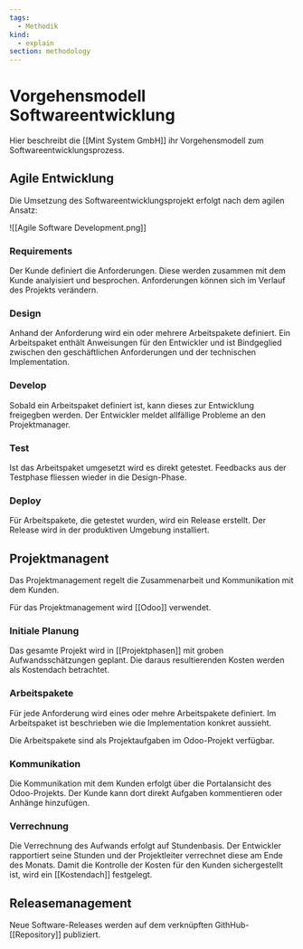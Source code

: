 ```yaml
---
tags:
  - Methodik
kind:
  - explain
section: methodology
---
```

# Vorgehensmodell Softwareentwicklung

Hier beschreibt die [[Mint System GmbH]] ihr Vorgehensmodell zum Softwareentwicklungsprozess.

## Agile Entwicklung

Die Umsetzung des Softwareentwicklungsprojekt erfolgt nach dem agilen Ansatz:

![[Agile Software Development.png]]

### Requirements

Der Kunde definiert die Anforderungen. Diese werden zusammen mit dem Kunde analyisiert und besprochen. Anforderungen können sich im Verlauf des Projekts verändern.

### Design

Anhand der Anforderung wird ein oder mehrere Arbeitspakete definiert. Ein Arbeitspaket enthält Anweisungen für den Entwickler und ist Bindgeglied zwischen den geschäftlichen Anforderungen und der technischen Implementation.

### Develop

Sobald ein Arbeitspaket definiert ist, kann dieses zur Entwicklung freigegben werden. Der Entwickler meldet allfällige Probleme an den Projektmanager.

### Test

Ist das Arbeitspaket umgesetzt wird es direkt getestet. Feedbacks aus der Testphase fliessen wieder in die Design-Phase.

### Deploy

Für Arbeitspakete, die getestet wurden, wird ein Release erstellt. Der Release wird in der produktiven Umgebung installiert.

## Projektmanagent

Das Projektmanagement regelt die Zusammenarbeit und Kommunikation mit dem Kunden.

Für das Projektmanagement wird [[Odoo]] verwendet.

### Initiale Planung

Das gesamte Projekt wird in [[Projektphasen]] mit groben Aufwandsschätzungen geplant. Die daraus resultierenden Kosten werden als Kostendach betrachtet.

### Arbeitspakete

Für jede Anforderung wird eines oder mehre Arbeitspakete definiert. Im Arbeitspaket ist beschrieben wie die Implementation konkret aussieht.

Die Arbeitspakete sind als Projektaufgaben im Odoo-Projekt verfügbar.

### Kommunikation

Die Kommunikation mit dem Kunden erfolgt über die Portalansicht des Odoo-Projekts. Der Kunde kann dort direkt Aufgaben kommentieren oder Anhänge hinzufügen.

### Verrechnung

Die Verrechnung des Aufwands erfolgt auf Stundenbasis. Der Entwickler rapportiert seine Stunden und der Projektleiter verrechnet diese am Ende des Monats. Damit die Kontrolle der Kosten für den Kunden sichergestellt ist, wird ein [[Kostendach]] festgelegt.

## Releasemanagement

Neue Software-Releases werden auf dem verknüpften GithHub-[[Repository]] publiziert.